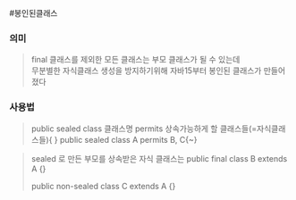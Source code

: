 #봉인된클래스
### 의미
> final 클래스를 제외한 모든 클래스는 부모 클래스가 될 수 있는데  
> 무분별한 자식클래스 생성을 방지하기위해 자바15부터 봉인된 클래스가 만들어졌다

### 사용법
>public sealed class 클래스명 permits 상속가능하게 할 클래스들(=자식클래스들){ }
>public sealed class A permits B, C{~}

> sealed 로 만든 부모를 상속받은 자식 클래스는
> public final class B extends A {}  
> 
> public non-sealed class C extends A {}